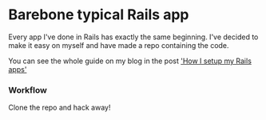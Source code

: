 # Barebone typical Rails app

Every app I've done in Rails has exactly the same beginning. I've decided to
make it easy on myself and have made a repo containing the code.

You can see the whole guide on my blog in the post ['How I setup my Rails
apps'](http://svenduplic.com/2012/12/22/how-i-setup-my-rails-app.html)

### Workflow

Clone the repo and hack away!
